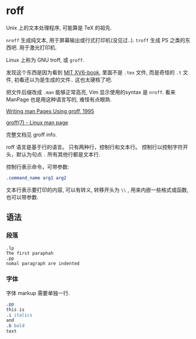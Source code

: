 # roff

Unix 上的文本处理程序, 可能算是 TeX 的祖先.

`nroff` 生成纯文本, 用于屏幕输出或行式打印机(没见过..).
`troff` 生成 PS 之类的东西吧. 用于激光打印机.

Linux 上称为 GNU troff, 或 `groff`.

发现这个东西是因为看到 [MIT XV6-book](https://github.com/mit-pdos/xv6-book),
里面不是 `.tex` 文件, 而是奇怪的 `.t` 文件, 初看还以为是生成的文件..
这也太硬核了吧.

把文件后缀改成 `.man` 能够正常高亮, Vim 显示使用的syntax 是 `nroff`.
看来 ManPage 也是用这种语言写的, 难怪有点眼熟.

[Writing man Pages Using groff, 1995](https://www.linuxjournal.com/article/1158)

[groff(7) - Linux man page](https://linux.die.net/man/7/groff)

完整文档见 groff info.

roff 语言是基于行的语言。 只有两种行，控制行和文本行。 
控制行以控制字符开头，默认为句点 `.` 所有其他行都是文本行.

控制行表示命令，可带参数:

``` roff
.command_name arg1 arg2
```

文本行表示要打印的内容, 可以有转义, 转移开头为 `\\`
, 用来内嵌一些格式或函数, 也可以带参数. 



## 语法

### 段落

```man
.lp
The first paraphah
.pp
nomal paragraph are indented
```

### 字体

字体 markup 需要单独一行.

``` roff
.pp
this is
.i italics
and
.b bold
text
```









